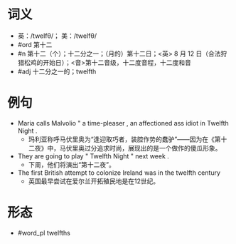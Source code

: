 # 词义
- 英：/twelfθ/； 美：/twelfθ/
- #ord 第十二
- #n 第十二（个）；十二分之一；（月的）第十二日；<英> 8 月 12 日（合法狩猎松鸡的开始日）；<音>第十二音级，十二度音程，十二度和音
- #adj 十二分之一的；twelfth
# 例句
- Maria calls Malvolio " a time-pleaser , an affectioned ass idiot in Twelfth Night .
	- 玛利亚称呼马伏里奥为“逢迎取巧者，装腔作势的蠢驴”——因为在《第十二夜》中，马伏里奥过分追求时尚，展现出的是一个做作的傻瓜形象。
- They are going to play " Twelfth Night " next week .
	- 下周，他们将演出“第十二夜”。
- The first British attempt to colonize Ireland was in the twelfth century
	- 英国最早尝试在爱尔兰开拓殖民地是在12世纪。
# 形态
- #word_pl twelfths
